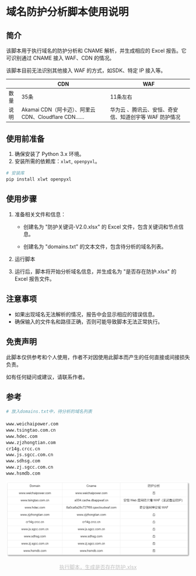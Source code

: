 # 域名防护分析脚本使用说明

## 简介
该脚本用于执行域名的防护分析和 CNAME 解析，并生成相应的 Excel 报告。它可识别通过 CNAME 接入 WAF、CDN 的情况。

该脚本目前无法识别其他接入 WAF 的方式，如SDK、特定 IP 接入等。

|      | CDN                                                | WAF                                                    |
| ---- | -------------------------------------------------- | ------------------------------------------------------ |
| 数量 | 35条                                               | 11条左右                                               |
| 说明 | Akamai CDN（阿卡迈）、阿里云 CDN、Cloudflare CDN…… | 华为云 、腾讯云、安恒、奇安信、知道创宇等 WAF 防护情况 |

## 使用前准备
1. 确保安装了 Python 3.x 环境。
2. 安装所需的依赖库：`xlwt`, `openpyxl`。

```bash
# 安装库
pip install xlwt openpyxl
```

## 使用步骤
1. 准备相关文件和信息：

   - 创建名为 "防护关键词-V2.0.xlsx" 的 Excel 文件，包含关键词和节点信息。

   - 创建名为 "domains.txt" 的文本文件，包含待分析的域名列表。

2. 运行脚本
2. 运行后，脚本将开始分析域名信息，并生成名为 "是否存在防护.xlsx" 的 Excel 报告文件。

## 注意事项

- 如果出现域名无法解析的情况，报告中会显示相应的错误信息。
- 确保输入的文件名和路径正确，否则可能导致脚本无法正常执行。

## 免责声明

此脚本仅供参考和个人使用，作者不对因使用此脚本而产生的任何直接或间接损失负责。

如有任何疑问或建议，请联系作者。

## 参考

```bash
# 放入domains.txt中，待分析的域名列表

www.weichaipower.com
www.tsingtao.com.cn
www.hdec.com
www.zjzhongtian.com
cr14g.crcc.cn
www.js.sgcc.com.cn
www.sdhsg.com
www.zj.sgcc.com.cn
www.hsmdb.com
```

![1](域名防护分析脚本使用说明.assets/1.png)

<center style="color:#C0C0C0;text-decoration:underline">执行脚本，生成是否存在防护.xlsx</center>